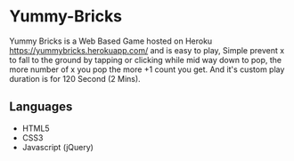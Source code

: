 # Yummy-Bricks

Yummy Bricks is a Web Based Game hosted on Heroku https://yummybricks.herokuapp.com/ and is easy to play, Simple prevent x to fall to the ground by tapping or clicking while mid way down to pop, the more number of x you pop the more +1 count you get. And it's custom play duration is for 120 Second (2 Mins).

## Languages
 - HTML5
 - CSS3
 - Javascript (jQuery)